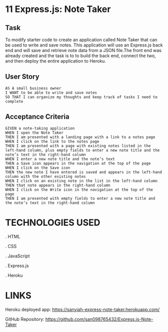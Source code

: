 # 11 Express.js: Note Taker

## Task
To modify starter code to create an application called Note Taker that can be used to write and save notes. This application will use an Express.js back end and will save and retrieve note data from a JSON file.The front end was already created and the task is to to build the back end, connect the two, and then deploy the entire application to Heroku.


## User Story

```
AS A small business owner
I WANT to be able to write and save notes
SO THAT I can organize my thoughts and keep track of tasks I need to complete
```


## Acceptance Criteria

```
GIVEN a note-taking application
WHEN I open the Note Taker
THEN I am presented with a landing page with a link to a notes page
WHEN I click on the link to the notes page
THEN I am presented with a page with existing notes listed in the left-hand column, plus empty fields to enter a new note title and the note’s text in the right-hand column
WHEN I enter a new note title and the note’s text
THEN a Save icon appears in the navigation at the top of the page
WHEN I click on the Save icon
THEN the new note I have entered is saved and appears in the left-hand column with the other existing notes
WHEN I click on an existing note in the list in the left-hand column
THEN that note appears in the right-hand column
WHEN I click on the Write icon in the navigation at the top of the page
THEN I am presented with empty fields to enter a new note title and the note’s text in the right-hand column
```


# TECHNOLOGIES USED
. HTML

. CSS

. JavaScript

. Express.js

. Heroku

# LINKS

Heroku deployed app: https://sanyiah-express-note-taker.herokuapp.com/

GitHub Repository: https://github.com/san098765432/Express.js-Note-Taker 
